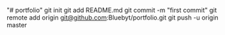 "# portfolio"  git init git add README.md git commit -m "first commit" git remote add origin git@github.com:Bluebyt/portfolio.git git push -u origin master
